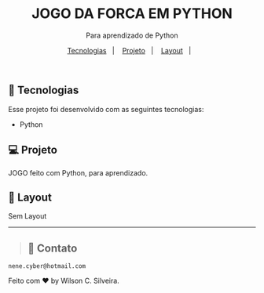<h1 align="center"> JOGO DA FORCA EM PYTHON </h1>

<p align="center">
Para aprendizado de Python</p>

<p align="center">
  <a href="#-tecnologias">Tecnologias</a>&nbsp;&nbsp;&nbsp;|&nbsp;&nbsp;&nbsp;
  <a href="#-projeto">Projeto</a>&nbsp;&nbsp;&nbsp;|&nbsp;&nbsp;&nbsp;
  <a href="#-layout">Layout</a>&nbsp;&nbsp;&nbsp;|&nbsp;&nbsp;&nbsp;
 
</p>

<br>

## 🚀 Tecnologias

Esse projeto foi desenvolvido com as seguintes tecnologias:

- Python


## 💻 Projeto

JOGO feito com Python, para aprendizado.

## 🔖 Layout

Sem Layout

---
> ## 📲 Contato

    nene.cyber@hotmail.com

Feito com ♥ by Wilson C. Silveira.